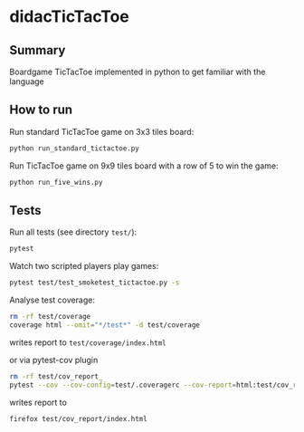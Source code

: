 # didacTicTacToe

## Summary
Boardgame TicTacToe implemented in python to get familiar with the language

## How to run
Run standard TicTacToe game on 3x3 tiles board:
```bash
python run_standard_tictactoe.py
```

Run TicTacToe game on 9x9 tiles board with a row of 5 to win the game:
```bash
python run_five_wins.py
```

## Tests
Run all tests (see directory `test/`):
```bash
pytest
```

Watch two scripted players play games:
```bash
pytest test/test_smoketest_tictactoe.py -s
```

Analyse test coverage:
```bash
rm -rf test/coverage
coverage html --omit="*/test*" -d test/coverage
```
writes report to `test/coverage/index.html`

or via pytest-cov plugin
```bash
rm -rf test/cov_report_
pytest --cov --cov-config=test/.coveragerc --cov-report=html:test/cov_report
```
writes report to
```bash
firefox test/cov_report/index.html
```

